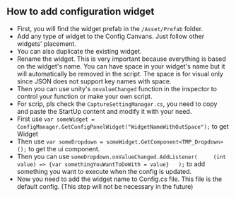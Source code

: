## How to add configuration widget

- First, you will find the widget prefab in the ``/Asset/Prefab`` folder.
- Add any type of widget to the Config Canvans. Just follow other widgets' placement.
- You can also duplicate the existing widget.
- Rename the widget. This is very important because everything is based on the widget's name. You can have space in your widget's name but it will automatically be removed in the script. The space is for visual only since JSON does not support key names with space.
- Then you can use unity's ``onvalueChanged`` function in the inspector to control your function or make your own script.
- For scrip, pls check the ``CaptureSettingManager.cs``, you need to copy and paste the StartUp content and modify it with your need.
- First use ``var someWidget = ConfigManager.GetConfigPanelWidget("WidgetNameWithOutSpace");`` to get Widget
- Then use ``var someDropdown = someWidget.GetComponent<TMP_Dropdown>();`` to get the ui component.
- Then you can use ``someDropdown.onValueChanged.AddListener(     (int value) => {var somethingYouWantToDoWith = value}   );`` to add something you want to execute when the config is updated.
- Now you need to add the widget name to Config.cs file. This file is the default config. (This step will not be necessary in the future)